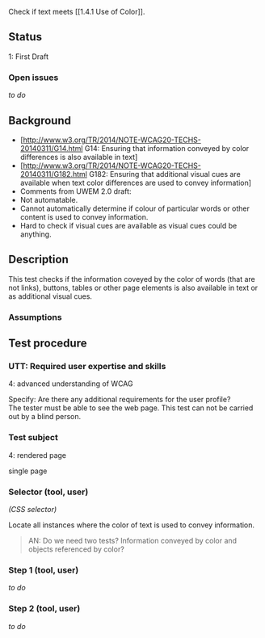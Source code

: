 Check if text meets [[1.4.1 Use of Color]].

## Status

1: First Draft

### Open issues

*to do*

## Background

- [http://www.w3.org/TR/2014/NOTE-WCAG20-TECHS-20140311/G14.html G14: Ensuring that information conveyed by color differences is also available in text]
- [http://www.w3.org/TR/2014/NOTE-WCAG20-TECHS-20140311/G182.html G182: Ensuring that additional visual cues are available when text color differences are used to convey information]
- Comments from UWEM 2.0 draft:
- Not automatable.
- Cannot automatically determine if colour of particular words or other content is used to convey information.
- Hard to check if visual cues are available as visual cues could be anything.

## Description

This test checks if the information coveyed by the color of words (that are not links), buttons, tables or other page elements is also available in text or as additional visual cues.

### Assumptions

## Test procedure

### UTT: Required user expertise and skills

4: advanced understanding of WCAG

Specify: Are there any additional requirements for the user profile?<br />The tester must be able to see the web page. This test can not be carried out by a blind person.

### Test subject

4: rendered page

single page

### Selector (tool, user)

*(CSS selector)*

Locate all instances where the color of text is used to convey information.

<blockquote>AN: Do we need two tests? Information conveyed by color and objects referenced by color?
</blockquote>

### Step 1 (tool, user)
*to do*

### Step 2 (tool, user)
*to do*
